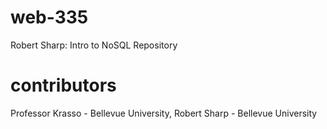 # web-335
Robert Sharp: Intro to NoSQL Repository
# contributors
Professor Krasso - Bellevue University, Robert Sharp - Bellevue University
